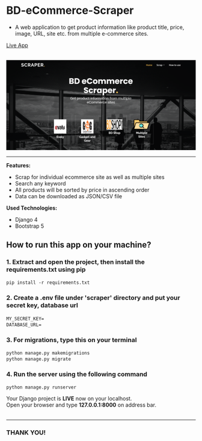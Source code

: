 # BD-eCommerce-Scraper

* A web application to get product information like product title, price, image, URL, site etc. from multiple e-commerce sites.

[Live App](https://bd-ecommerce-scraper.afjol-77.repl.co/) <br>
<br>

![screenshot](https://github.com/Afjol-77/BD-eCommerce-Scraper/blob/main/media/screenshot.png?raw=true)

---

**Features:**
* Scrap for individual ecommerce site as well as multiple sites
* Search any keyword
* All products will be sorted by price in ascending order
* Data can be downloaded as JSON/CSV file 

**Used Technologies:** 
* Django 4
* Bootstrap 5


## How to run this app on your machine? <br>
### 1. Extract and open the project, then install the requirements.txt using pip
```
pip install -r requirements.txt
```
### 2. Create a .env file under 'scraper' directory and put your secret key, database url
```
MY_SECRET_KEY=
DATABASE_URL=
```

### 3. For migrations, type this on your terminal
```
python manage.py makemigrations
python manage.py migrate
```

### 4. Run the server using the following command
```
python manage.py runserver
```

Your Django project is **LIVE** now on your localhost. <br>
Open your browser and type **127.0.0.1:8000** on address bar.<br>
<br>
___
### THANK YOU!

